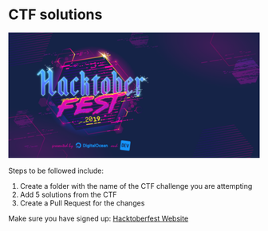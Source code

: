 # CTF solutions

![alt text](./images/Hacktoberfest_19_Events_1025x513.png)

Steps to be followed include:
  1. Create a folder with the name of the CTF challenge you are attempting
  2. Add 5 solutions from the CTF
  3. Create a Pull Request for the changes

Make sure you have signed up: [Hacktoberfest Website](https://hacktoberfest.digitalocean.com)
